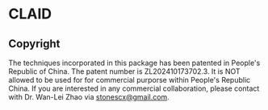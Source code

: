 # CLAID


## Copyright
The techniques incorporated in this package has been patented in People's Republic of China. The patent number is ZL202410173702.3. It is NOT allowed to be used for for commercial purporse within People's Republic China. If you are interested in any commercial collaboration, please contact with Dr. Wan-Lei Zhao via stonescx@gmail.com.
